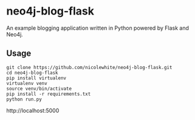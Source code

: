 # neo4j-blog-flask
An example blogging application written in Python powered by Flask and Neo4j.

## Usage

```
git clone https://github.com/nicolewhite/neo4j-blog-flask.git
cd neo4j-blog-flask
pip install virtualenv
virtualenv venv
source venv/bin/activate
pip install -r requirements.txt
python run.py
```

http://localhost:5000
